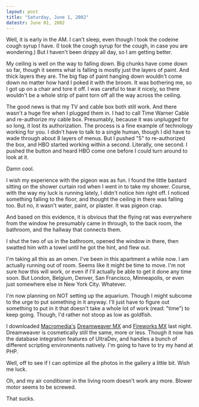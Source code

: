 ```yaml
---
layout: post
title: "Saturday, June 1, 2002"
datestr: June 01, 2002
---
```


Well, it is early in the AM. I can't sleep, even though I took the codeine
cough syrup I have. (I took the cough syrup for the cough, in case you are wondering.)
But I haven't been drippy all day, so I am getting better.

My ceiling is well on the way to falling down. Big chunks have come down so
far, though it seems what is falling is mostly just the layers of paint. And
thick layers they are. The big flap of paint hanging down wouldn't come down
no matter how hard I poked it with the broom. It was bothering me, so I got
up on a chair and tore it off. I was careful to tear it nicely, so there wouldn't
be a whole strip of paint torn off all the way across the ceiling.

The good news is that my TV and cable box both still work. And there wasn't
a huge fire when I plugged them in. I had to call Time Warner Cable and re-authorize
my cable box. Presumably, because it was unplugged for so long, it lost its
authorization. The process is a fine example of technology working for you.
I didn't have to talk to a single human, though I did have to wade through about
8 layers of menus. But I pushed "5" to re-authorized the box, and
HBO started working within a second. Literally, one second. I pushed the button
and heard HBO come one before I could turn around to look at it.

Damn cool.

I wish my experience with the pigeon was as fun. I found the little bastard
sitting on the shower curtain rod when I went in to take my shower. Course,
with the way my luck is running lately, I didn't notice him right off. I noticed
something falling to the floor, and thought the ceiling in there was falling
too. But no, it wasn't water, paint, or plaster. It was pigeon crap.

And based on this evidence, it is obvious that the flying rat was everywhere
from the window he presumably came in through, to the back room, the bathroom,
and the hallway that connects them.

I shut the two of us in the bathroom, opened the window in there, then swatted
him with a towel until he got the hint, and flew out.

I'm taking all this as an omen. I've been in this apartment a while now. I
am actually running out of room. Seems like it might be time to move. I'm not
sure how this will work, or even if I'll actually be able to get it done any
time soon. But London, Belgium, Denver, San Francisco, Minneapolis, or even
just somewhere else in New York City. Whatever.

I'm now planning on NOT setting up the aquarium. Though I might subcome to
the urge to put something in it anyway. I'll just have to figure out something
to put in it that doesn't take a whole lot of work (read: "time")
to keep going. Though, I'd rather not stoop as low as goldfish.

I downloaded <a href="http://www.macromedia.com/">Macromedia's</a> <a href="http://www.macromedia.com/software/dreamweaver/">Dreamweaver
MX</a> and <a href="http://www.macromedia.com/software/fireworks/">Fireworks
MX</a> last night. Dreamweaver is cosmetically still the same, more or less.
Though it now has the database integration features of UltraDev, and handles
a bunch of different scripting environments natively. I'm going to have to try
my hand at PHP.

Well, off to see if I can optimize all the photos in the gallery a little bit.
Wish me luck.

Oh, and my air conditioner in the living room doesn't work any more. Blower
motor seems to be screwed.

That sucks.
